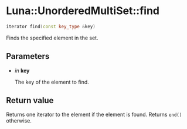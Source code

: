 # Luna::UnorderedMultiSet::find

```c++
iterator find(const key_type &key)
```

Finds the specified element in the set. 



## Parameters
* *in* **key**

    The key of the element to find. 

## Return value
Returns one iterator to the element if the element is found. Returns `end()` otherwise. 

